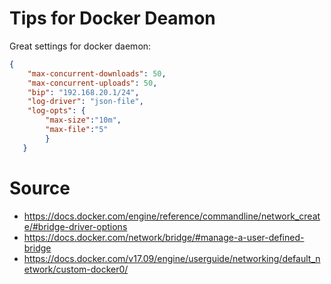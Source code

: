 Tips for Docker Deamon
====

Great settings for docker daemon:
``` json
{
    "max-concurrent-downloads": 50,
    "max-concurrent-uploads": 50,
    "bip": "192.168.20.1/24",
    "log-driver": "json-file",
    "log-opts": {
        "max-size":"10m",
        "max-file":"5"
        }
   }
```



# Source
* https://docs.docker.com/engine/reference/commandline/network_create/#bridge-driver-options
* https://docs.docker.com/network/bridge/#manage-a-user-defined-bridge
* https://docs.docker.com/v17.09/engine/userguide/networking/default_network/custom-docker0/